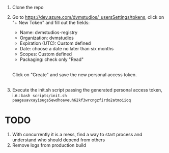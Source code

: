 1. Clone the repo
2. Go to https://dev.azure.com/dvmstudios/_usersSettings/tokens, click on "+ New Token" and fill out the fields:
    - Name: dvmstudios-registry
    - Organization: dvmstudios
    - Expiration (UTC): Custom defined
    - Date: choose a date no later than six months
    - Scopes: Custom defined
    - Packaging: check only "Read" <br><br>
    
    Click on "Create" and save the new personal access token. <br><br>

3. Execute the init.sh script passing the generated personal access token, i.e.:
    `bash scripts/init.sh paageuavxayisugs5ewdhoaveuh62kf3wrcngzfirdo2atmoiioq`


# TODO
1. With concurrently it is a mess, find a way to start process and understand who should depend from others
2. Remove logs from production build